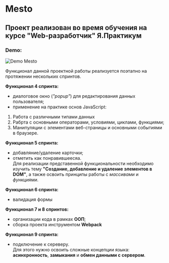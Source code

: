 # Mesto  
## Проект реализован во время обучения на курсе "Web-разработчик" Я.Практикум  
### Demo:

<img src="https://user-images.githubusercontent.com/94561672/193358675-e7f96ba3-c8e7-4ee8-9ad8-eb7c5e35336b.gif" alt="Demo Mesto">

Функционал данной проектной работы реализуется поэтапно на протяжении нескольких спринтов.  

**Функционал 4 спринта:**  

- диалоговое окно (*"popup"*) для редактирования данных пользователя;
- применение на практике основ JavaScript:
 1. Работа с различными типами данных
 2. Рабрта с основными операторами, условиями, циклами, функциями; 
 3. Манипуляции с элементами веб-страницы и основными событиями в браузере.   
  
  **Функционал 5 спринта:** 

- добавляние/удаление карточки; 
- отметить как понравившеесяа.  
Для реализации представенной функциональности необходимо изучить тему **"Создание, добавление и удаление элементов в DOM"**, а также освоить принципы работы с *массивами* и *функциями*.  

**Функционал 6 спринта:**

- валидация формы  

**Функционал 7 и 8 спринтов:**

- организации кода в рамках **ООП**;
- сборка проекта инструментом **Webpack**  

**Функционал 9 спринта:**

- подключение к сереверу.  
Для этого нужно освоить сложные концепции языка: **асинхронность**, **замыкания** и **обмен данными с сервером**. 
